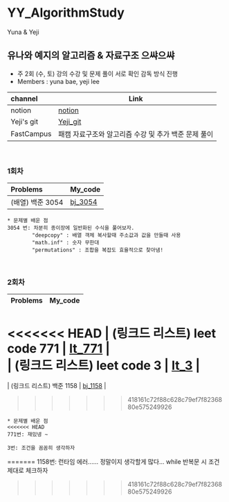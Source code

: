 # YY_AlgorithmStudy
Yuna &amp; Yeji
## 유나와 예지의 알고리즘 & 자료구조 으쌰으쌰

* 주 2회 (수, 토) 강의 수강 및 문제 풀이 서로 확인 감독 방식 진행   
* Members : yuna bae, yeji lee

| channel     | Link |
| :--------- | --------- | 
| notion  |[notion](https://www.notion.so/Algorithm-study-9e8ebc1d8fcb442d85c4f23b9cbfa8df) |  
| Yeji's git | [Yeji_git](https://github.com/simba-pumba/YYAlgorithmStudy) |  
| FastCampus | 패캠 자료구조와 알고리즘 수강 및 추가 백준 문제 풀이 |  
<br>

### 1회차  
| Problems    | My_code  |  
| :--------- | --------- | 
| (배열) 백준 3054 | [bj_3054](배열/bj_17406_V2.py) |   


```
* 문제별 배운 점 
3054 번: 차분히 종이장에 일반화된 수식을 풀어보자. 
        "deepcopy" : 배열 객체 복사할때 주소값과 값을 만들때 사용 
        "math.inf" : 숫자 무한대 
        "permutations" : 조합을 복잡도 효율적으로 찾아냄!
```
<br>

### 2회차  
| Problems    | My_code  |  
| :--------- | --------- | 
<<<<<<< HEAD
| (링크드 리스트) leet code 771 | [lt_771](해쉬테이블/lt_771.py) |   
| (링크드 리스트) leet code 3 | [lt_3](해쉬테이블/lt_3.py) |   
=======
| (링크드 리스트) 백준 1158 | [bj_1158](링크드리스트/bj_1158.py) |   
>>>>>>> 418161c72f88c628c79ef7f8236880e575249926


```
* 문제별 배운 점 
<<<<<<< HEAD
771번: 재밌넹 ~
  
3번: 조건을 꼼꼼히 생각하자
```
=======
1158번: 런타임 에러...... 정말이지 생각할게 많다...
        while 반복문 시 조건 제대로 체크하자 

>>>>>>> 418161c72f88c628c79ef7f8236880e575249926
<br>
